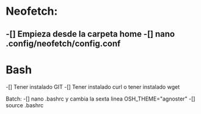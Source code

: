 

# Neofetch:
-[] Empieza desde la carpeta home
-[] nano .config/neofetch/config.conf
-----------------------------------

# Bash
-[] Tener instalado GIT
-[] Tener instalado curl o tener instalado wget

Batch:
-[] nano .bashrc y cambia la sexta linea OSH_THEME="agnoster"
-[] source .bashrc
